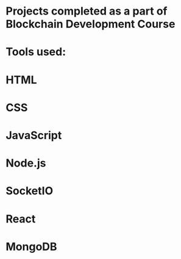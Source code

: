 # Projects completed as a part of Blockchain Development Course

# Tools used:
# HTML
# CSS
# JavaScript
# Node.js 
# SocketIO
# React
# MongoDB
